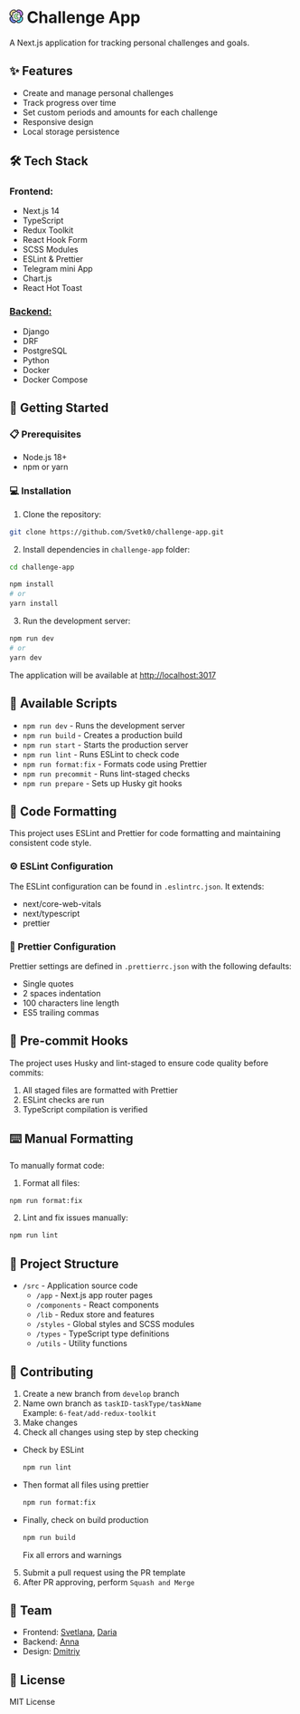# <img width='24' height='24' src='./src/app/favicon.ico'> Challenge App

A Next.js application for tracking personal challenges and goals.

## ✨ Features

- Create and manage personal challenges
- Track progress over time
- Set custom periods and amounts for each challenge
- Responsive design
- Local storage persistence

## 🛠️ Tech Stack

### Frontend:

- Next.js 14
- TypeScript
- Redux Toolkit
- React Hook Form
- SCSS Modules
- ESLint & Prettier
- Telegram mini App
- Chart.js
- React Hot Toast

### [Backend:](https://github.com/Anna-Kolmychek/challenge_app)

- Django
- DRF
- PostgreSQL
- Python
- Docker
- Docker Compose

## 🚀 Getting Started

### 📋 Prerequisites

- Node.js 18+
- npm or yarn

### 💻 Installation

1. Clone the repository:

```bash
git clone https://github.com/Svetk0/challenge-app.git
```

2. Install dependencies in `challenge-app` folder:

```bash
cd challenge-app
```

```bash
npm install
# or
yarn install
```

3. Run the development server:

```bash
npm run dev
# or
yarn dev
```

The application will be available at [http://localhost:3017](http://localhost:3017)

## 📜 Available Scripts

- `npm run dev` - Runs the development server
- `npm run build` - Creates a production build
- `npm run start` - Starts the production server
- `npm run lint` - Runs ESLint to check code
- `npm run format:fix` - Formats code using Prettier
- `npm run precommit` - Runs lint-staged checks
- `npm run prepare` - Sets up Husky git hooks

## 🎨 Code Formatting

This project uses ESLint and Prettier for code formatting and maintaining consistent code style.

### ⚙️ ESLint Configuration

The ESLint configuration can be found in `.eslintrc.json`. It extends:

- next/core-web-vitals
- next/typescript
- prettier

### 🔧 Prettier Configuration

Prettier settings are defined in `.prettierrc.json` with the following defaults:

- Single quotes
- 2 spaces indentation
- 100 characters line length
- ES5 trailing commas

## 🔄 Pre-commit Hooks

The project uses Husky and lint-staged to ensure code quality before commits:

1. All staged files are formatted with Prettier
2. ESLint checks are run
3. TypeScript compilation is verified

## ⌨️ Manual Formatting

To manually format code:

1. Format all files:

```bash
npm run format:fix
```

2. Lint and fix issues manually:

```bash
npm run lint
```

## 📁 Project Structure

- `/src` - Application source code
  - `/app` - Next.js app router pages
  - `/components` - React components
  - `/lib` - Redux store and features
  - `/styles` - Global styles and SCSS modules
  - `/types` - TypeScript type definitions
  - `/utils` - Utility functions

## 🤝 Contributing

1. Create a new branch from `develop` branch
2. Name own branch as `taskID-taskType/taskName` <br>
   Example: `6-feat/add-redux-toolkit`
3. Make changes
4. Check all changes using step by step checking

- Check by ESLint
  ```bash
  npm run lint
  ```
- Then format all files using prettier
  ```bash
  npm run format:fix
  ```
- Finally, check on build production
  ```bash
  npm run build
  ```
  Fix all errors and warnings

5. Submit a pull request using the PR template
6. After PR approving, perform `Squash and Merge`

## 🏀 Team

- Frontend: [Svetlana](https://github.com/Svetk0), [Daria](https://github.com/Dari-Dari)
- Backend: [Anna](https://github.com/Anna-Kolmychek)
- Design: [Dmitriy](https://www.behance.net/dmitrydemosyuk)

## 📄 License

MIT License
